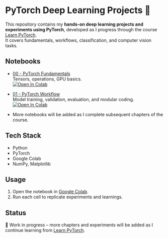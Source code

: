 # PyTorch Deep Learning Projects 🚀

This repository contains my **hands-on deep learning projects and experiments using PyTorch**, 
developed as I progress through the course [Learn PyTorch](https://www.learnpytorch.io/).  
It covers fundamentals, workflows, classification, and computer vision tasks.

## Notebooks
- [00 - PyTorch Fundamentals](notebooks/00_pytorch_fundamentals.ipynb)  
  Tensors, operations, GPU basics.  
  [![Open In Colab](https://colab.research.google.com/assets/colab-badge.svg)](notebooks/00_pytorch_fundamentals.ipynb)

- [01 - PyTorch Workflow](notebooks/01_pytorch_workflow.ipynb)  
  Model training, validation, evaluation, and modular coding.  
  [![Open In Colab](https://colab.research.google.com/assets/colab-badge.svg)](notebooks/01_pytorch_workflow.ipynb)

- More notebooks will be added as I complete subsequent chapters of the course.

## Tech Stack
- Python  
- PyTorch  
- Google Colab  
- NumPy, Matplotlib  

## Usage
1. Open the notebook in [Google Colab](https://colab.research.google.com/).  
2. Run each cell to replicate experiments and learnings.

## Status
🚧 Work in progress – more chapters and experiments will be added as I continue learning from [Learn PyTorch](https://www.learnpytorch.io/).
